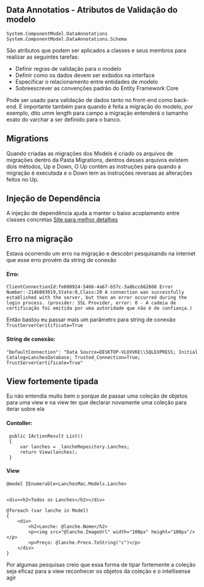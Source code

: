 ## Data Annotatios - Atributos de Validação do modelo

```System.ComponentModel.DataAnnotations```<br>
```System.ComponentModel.DataAnnotations.Schema```

São atributos que podem ser aplicados a classes e seus membros para realizar as seguintes tarefas:
- Definir regras de validação para o modelo
- Definir como os dados devem ser exibidos na interface
- Especificar o relacionamento entre entidades de modelo
- Sobreescrever as convenções padrão do Entity Framework Core
  
Pode ser usado para validação de dados tanto no front-end como back-end. É importante também para quando é feita a migração do modelo, por exemplo, dito umm length para campo a migração entenderá o tamanho exato do varchar a ser definido para o banco.

## Migrations
Quando criadas as migrações dos Models é criado os arquivos de migrações dentro da Pasta Migrations, dentros desses arquivos existem dois métodos, Up e Down, O Up contém as instruções para quando a migração é executada e o Down tem as instruções reversas as alterações feitos no Up.

## Injeção de Dependência
A injeção de dependência ajuda a manter o baixo acoplamento entre classes concretas
<a href="https://www.macoratti.net/19/04/c_dioc1.htm#:~:text=Este%20recurso%20permite%20a%20inje%C3%A7%C3%A3o,ser%20independente%20dos%20seus%20objetos.">Site para melhor detalhes</a>

## Erro na migração
Estava ocorrendo um erro na migração e descobri pesquisando na internet que esse erro provém da string de conexão
#### Erro:
```
ClientConnectionId:fe600924-5466-4a67-b57c-3a8bcc662660 Error Number:-2146893019,State:0,Class:20 A connection was successfully established with the server, but then an error occurred during the login process. (provider: SSL Provider, error: 0 - A cadeia de certificação foi emitida por uma autoridade que não é de confiança.)
```
Então bastou eu passar mais um parâmetro para string de conexão ```TrustServerCeritificate=True```

#### String de conexão:
```
"DefaultConnection": "Data Source=DESKTOP-VLUVVKE\\SQLEXPRESS; Initial Catalog=LanchesDatabase; Trusted_Connection=True; TrustServerCertificate=True"
```

## View fortemente tipada
Eu não entendia muito bem o porque de passar uma coleção de objetos para uma view e na view ter que declarar novamente uma coleção para iterar sobre ela
#### Contoller:
```
 public IActionResult List()
 {
     var lanches = _lancheRepository.Lanches;
     return View(lanches);
 }
```
#### View
```
@model IEnumerable<LanchesMac.Models.Lanche>


<div><h2>Todos os Lanches</h2></div>

@foreach (var lanche in Model)
{
    <div>
        <h2>Lanche: @lanche.Nome</h2>
        <p><img src="@lanche.ImageUrl" width="100px" height="100px"/></p>
        <p>Preço: @lanche.Preco.ToString("c")</p>
    </div>
}

```
Por algumas pesquisas creio que essa forma de tipar fortemente a coleção seja eficaz para a view reconhecer os objetos da coleção e o intellisense agir 
